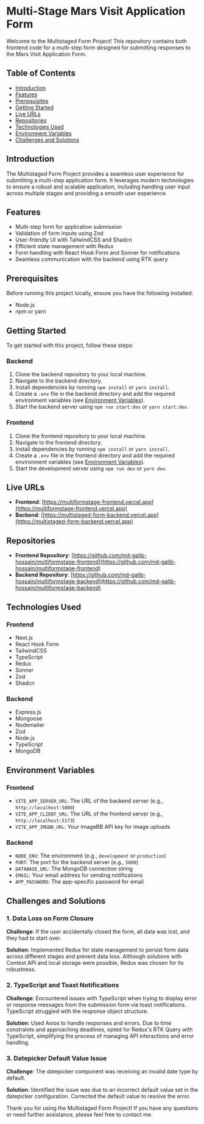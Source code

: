 # Multi-Stage Mars Visit Application Form

Welcome to the Multistaged Form Project! This repository contains both frontend code for a multi-step form designed for submitting responses to the Mars Visit Application Form.

## Table of Contents

- [Introduction](#introduction)
- [Features](#features)
- [Prerequisites](#prerequisites)
- [Getting Started](#getting-started)
- [Live URLs](#live-urls)
- [Repositories](#repositories)
- [Technologies Used](#technologies-used)
- [Environment Variables](#environment-variables)
- [Challenges and Solutions](#challenges-and-solutions)

## Introduction

The Multistaged Form Project provides a seamless user experience for submitting a multi-step application form. It leverages modern technologies to ensure a robust and scalable application, including handling user input across multiple stages and providing a smooth user experience.

## Features

- Multi-step form for application submission
- Validation of form inputs using Zod
- User-friendly UI with TailwindCSS and Shadcn
- Efficient state management with Redux
- Form handling with React Hook Form and Sonner for notifications
- Seamless communication with the backend using RTK query

## Prerequisites

Before running this project locally, ensure you have the following installed:

- Node.js
- npm or yarn

## Getting Started

To get started with this project, follow these steps:

### Backend

1. Clone the backend repository to your local machine.
2. Navigate to the backend directory.
3. Install dependencies by running `npm install` or `yarn install`.
4. Create a `.env` file in the backend directory and add the required environment variables (see [Environment Variables](#environment-variables)).
5. Start the backend server using `npm run start:dev` or `yarn start:dev`.

### Frontend

1. Clone the frontend repository to your local machine.
2. Navigate to the frontend directory.
3. Install dependencies by running `npm install` or `yarn install`.
4. Create a `.env` file in the frontend directory and add the required environment variables (see [Environment Variables](#environment-variables)).
5. Start the development server using `npm run dev` or `yarn dev`.

## Live URLs

- **Frontend**: [https://multiformstage-frontend.vercel.app](https://multiformstage-frontend.vercel.app)
- **Backend**: [https://multistaged-form-backend.vercel.app](https://multistaged-form-backend.vercel.app)

## Repositories

- **Frontend Repository**: [https://github.com/md-galib-hossain/multiformstage-frontend](https://github.com/md-galib-hossain/multiformstage-frontend)
- **Backend Repository**: [https://github.com/md-galib-hossain/multiformstage-backend](https://github.com/md-galib-hossain/multiformstage-backend)

## Technologies Used

### Frontend

- Next.js
- React Hook Form
- TailwindCSS
- TypeScript
- Redux
- Sonner
- Zod
- Shadcn

### Backend

- Express.js
- Mongoose
- Nodemailer
- Zod
- Node.js
- TypeScript
- MongoDB

## Environment Variables

### Frontend

- `VITE_APP_SERVER_URL`: The URL of the backend server (e.g., `http://localhost:5000`)
- `VITE_APP_CLIENT_URL`: The URL of the frontend server (e.g., `http://localhost:5173`)
- `VITE_APP_IMGBB_URL`: Your ImageBB API key for image uploads

### Backend

- `NODE_ENV`: The environment (e.g., `development` or `production`)
- `PORT`: The port for the backend server (e.g., `5000`)
- `DATABASE_URL`: The MongoDB connection string
- `EMAIL`: Your email address for sending notifications
- `APP_PASSWORD`: The app-specific password for email

## Challenges and Solutions

### 1. Data Loss on Form Closure

**Challenge**: If the user accidentally closed the form, all data was lost, and they had to start over.

**Solution**: Implemented Redux for state management to persist form data across different stages and prevent data loss. Although solutions with Context API and local storage were possible, Redux was chosen for its robustness.

### 2. TypeScript and Toast Notifications

**Challenge**: Encountered issues with TypeScript when trying to display error or response messages from the submission form via toast notifications. TypeScript struggled with the response object structure.

**Solution**: Used Axios to handle responses and errors. Due to time constraints and approaching deadlines, opted for Redux's RTK Query with TypeScript, simplifying the process of managing API interactions and error handling.

### 3. Datepicker Default Value Issue

**Challenge**: The datepicker component was receiving an invalid date type by default.

**Solution**: Identified the issue was due to an incorrect default value set in the datepicker configuration. Corrected the default value to resolve the error.

Thank you for using the Multistaged Form Project! If you have any questions or need further assistance, please feel free to contact me.
